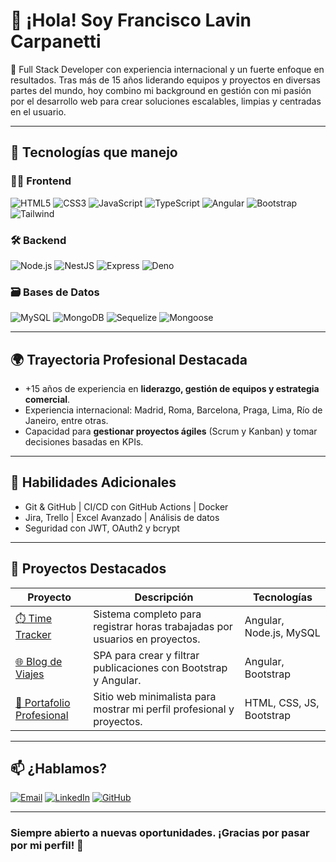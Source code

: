 # 👋 ¡Hola! Soy Francisco Lavin Carpanetti

🎯 Full Stack Developer con experiencia internacional y un fuerte enfoque en resultados. Tras más de 15 años liderando equipos y proyectos en diversas partes del mundo, hoy combino mi background en gestión con mi pasión por el desarrollo web para crear soluciones escalables, limpias y centradas en el usuario.

---

## 🚀 Tecnologías que manejo

### 👨‍💻 Frontend
![HTML5](https://img.shields.io/badge/-HTML5-E34F26?logo=html5&logoColor=white)
![CSS3](https://img.shields.io/badge/-CSS3-1572B6?logo=css3&logoColor=white)
![JavaScript](https://img.shields.io/badge/-JavaScript-F7DF1E?logo=javascript&logoColor=black)
![TypeScript](https://img.shields.io/badge/-TypeScript-3178C6?logo=typescript&logoColor=white)
![Angular](https://img.shields.io/badge/-Angular-DD0031?logo=angular&logoColor=white)
![Bootstrap](https://img.shields.io/badge/-Bootstrap-7952B3?logo=bootstrap&logoColor=white)
![Tailwind](https://img.shields.io/badge/-TailwindCSS-06B6D4?logo=tailwindcss&logoColor=white)

### 🛠 Backend
![Node.js](https://img.shields.io/badge/-Node.js-339933?logo=node.js&logoColor=white)
![NestJS](https://img.shields.io/badge/-NestJS-E0234E?logo=nestjs&logoColor=white)
![Express](https://img.shields.io/badge/-Express-000000?logo=express&logoColor=white)
![Deno](https://img.shields.io/badge/-Deno-000000?logo=deno&logoColor=white)

### 🗃️ Bases de Datos
![MySQL](https://img.shields.io/badge/-MySQL-4479A1?logo=mysql&logoColor=white)
![MongoDB](https://img.shields.io/badge/-MongoDB-47A248?logo=mongodb&logoColor=white)
![Sequelize](https://img.shields.io/badge/-Sequelize-52B0E7?logo=sequelize&logoColor=white)
![Mongoose](https://img.shields.io/badge/-Mongoose-880000?logo=mongoose&logoColor=white)

---

## 🌍 Trayectoria Profesional Destacada

- +15 años de experiencia en **liderazgo, gestión de equipos y estrategia comercial**.
- Experiencia internacional: Madrid, Roma, Barcelona, Praga, Lima, Río de Janeiro, entre otras.
- Capacidad para **gestionar proyectos ágiles** (Scrum y Kanban) y tomar decisiones basadas en KPIs.

---

## 🧠 Habilidades Adicionales

- Git & GitHub | CI/CD con GitHub Actions | Docker
- Jira, Trello | Excel Avanzado | Análisis de datos
- Seguridad con JWT, OAuth2 y bcrypt

---

## 🧩 Proyectos Destacados

| Proyecto | Descripción | Tecnologías |
|---------|-------------|-------------|
| [⏱️ Time Tracker](https://github.com/FranciscoLavinCarpanetti/time-tracker) | Sistema completo para registrar horas trabajadas por usuarios en proyectos. | Angular, Node.js, MySQL |
| [🌐 Blog de Viajes](https://github.com/FranciscoLavinCarpanetti/blog-viajes) | SPA para crear y filtrar publicaciones con Bootstrap y Angular. | Angular, Bootstrap |
| [💼 Portafolio Profesional](https://github.com/FranciscoLavinCarpanetti/portfolio) | Sitio web minimalista para mostrar mi perfil profesional y proyectos. | HTML, CSS, JS, Bootstrap |

---

## 📫 ¿Hablamos?

[![Email](https://img.shields.io/badge/-Email-D14836?logo=gmail&logoColor=white)](mailto:francisco_javier_lavin@hotmail.com)
[![LinkedIn](https://img.shields.io/badge/-LinkedIn-0A66C2?logo=linkedin&logoColor=white)](https://www.linkedin.com/in/francisco-lavin-carpanetti/)
[![GitHub](https://img.shields.io/badge/-GitHub-181717?logo=github&logoColor=white)](https://github.com/FranciscoLavinCarpanetti)

---

### Siempre abierto a nuevas oportunidades. ¡Gracias por pasar por mi perfil! 🚀
